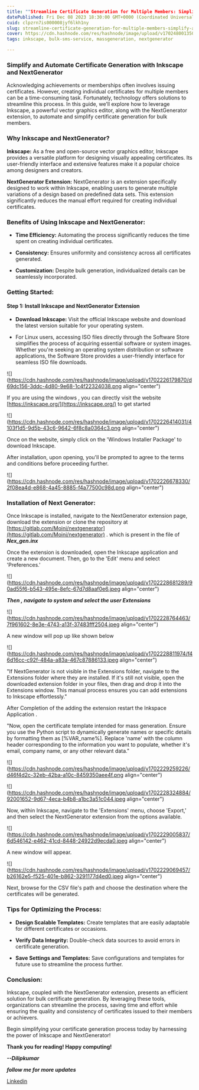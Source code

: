 ```yaml
---
title: ""Streamline Certificate Generation for Multiple Members: Simplify and Automate the Process!""
datePublished: Fri Dec 08 2023 18:30:00 GMT+0000 (Coordinated Universal Time)
cuid: clpzrn7is000008jyf6lkh1ny
slug: streamline-certificate-generation-for-multiple-members-simplify-and-automate-the-process
cover: https://cdn.hashnode.com/res/hashnode/image/upload/v1702480013501/365ccdbc-f455-455c-97ac-d843dc67a584.jpeg
tags: inkscape, bulk-sms-service, massgeneration, nextgenerator

---
```


### **Simplify and Automate Certificate Generation with Inkscape and NextGenerator**  
  

Acknowledging achievements or memberships often involves issuing certificates. However, creating individual certificates for multiple members can be a time-consuming task. Fortunately, technology offers solutions to streamline this process. In this guide, we’ll explore how to leverage Inkscape, a powerful vector graphics editor, along with the NextGenerator extension, to automate and simplify certificate generation for bulk members.

### Why Inkscape and NextGenerator?

**Inkscape:** As a free and open-source vector graphics editor, Inkscape provides a versatile platform for designing visually appealing certificates. Its user-friendly interface and extensive features make it a popular choice among designers and creators.

**NextGenerator Extension:** NextGenerator is an extension specifically designed to work within Inkscape, enabling users to generate multiple variations of a design based on predefined data sets. This extension significantly reduces the manual effort required for creating individual certificates.

### Benefits of Using Inkscape and NextGenerator:

* **Time Efficiency:** Automating the process significantly reduces the time spent on creating individual certificates.
    
* **Consistency:** Ensures uniformity and consistency across all certificates generated.
    
* **Customization:** Despite bulk generation, individualized details can be seamlessly incorporated.
    

### Getting Started:

#### Step 1: Install Inkscape and NextGenerator Extension

* **Download Inkscape:** Visit the official Inkscape website and download the latest version suitable for your operating system.
    
* For Linux users, accessing ISO files directly through the Software Store simplifies the process of acquiring essential software or system images. Whether you're seeking an operating system distribution or software applications, the Software Store provides a user-friendly interface for seamless ISO file downloads.
    

![](https://cdn.hashnode.com/res/hashnode/image/upload/v1702226179870/d69dc156-3ddc-4d80-9e68-1c4f22324038.png align="center")

If you are using the windows , you can directly visit the website [https://inkscape.org/](https://inkscape.org/) to get started

![](https://cdn.hashnode.com/res/hashnode/image/upload/v1702226414031/4103f1d5-9d5b-43c6-9642-6f8c8a0364c3.png align="center")

Once on the website, simply click on the 'Windows Installer Package' to download Inkscape.  
  
After installation, upon opening, you'll be prompted to agree to the terms and conditions before proceeding further.

![](https://cdn.hashnode.com/res/hashnode/image/upload/v1702226678330/2f08ea4d-e868-4a45-8885-f4a77500c98d.png align="center")

### **Installation of Next Generator:**

Once Inkscape is installed, navigate to the NextGenerator extension page, download the extension or clone the repository at [https://gitlab.com/Moini/nextgenerator](https://gitlab.com/Moini/nextgenerator) . which is present in the file of ***Nex\_gen.inx***

Once the extension is downloaded, open the Inkscape application and create a new document. Then, go to the 'Edit' menu and select 'Preferences.'

![](https://cdn.hashnode.com/res/hashnode/image/upload/v1702228681289/90ad55f6-b543-495e-8efc-67d7d8aaf0e6.jpeg align="center")

***Then , navigate to system and select the user Extensions***

![](https://cdn.hashnode.com/res/hashnode/image/upload/v1702228764463/7f961602-8e3e-4743-a13f-37483fff2504.jpeg align="center")

A new window will pop up like shown below  
  
  

![](https://cdn.hashnode.com/res/hashnode/image/upload/v1702228811974/f46d16cc-c92f-484a-a83a-467c87886133.jpeg align="center")

"If NextGenerator is not visible in the Extensions folder, navigate to the Extensions folder where they are installed. If it's still not visible, open the downloaded extension folder in your files, then drag and drop it into the Extensions window. This manual process ensures you can add extensions to Inkscape effortlessly."  
  
After Completion of the adding the extension restart the Inkspace Application .

"Now, open the certificate template intended for mass generation. Ensure you use the Python script to dynamically generate names or specific details by formatting them as \[%VAR\_name%\]. Replace 'name' with the column header corresponding to the information you want to populate, whether it's email, company name, or any other relevant data."

![](https://cdn.hashnode.com/res/hashnode/image/upload/v1702229259226/d46f4d2c-32eb-42ba-a10c-8459350aee4f.png align="center")

![](https://cdn.hashnode.com/res/hashnode/image/upload/v1702228324884/92001652-9d67-4eca-b4b8-a1bc3a51c044.jpeg align="center")

Now, within Inkscape, navigate to the 'Extensions' menu, choose 'Export,' and then select the NextGenerator extension from the options available.

![](https://cdn.hashnode.com/res/hashnode/image/upload/v1702229005837/6d546142-e462-41cd-8448-24922d9ecda0.jpeg align="center")

A new window will appear.

![](https://cdn.hashnode.com/res/hashnode/image/upload/v1702229069457/b26162e5-f525-401e-b862-3291177d4ed0.jpeg align="center")

Next, browse for the CSV file's path and choose the destination where the certificates will be generated.

### Tips for Optimizing the Process:

* **Design Scalable Templates:** Create templates that are easily adaptable for different certificates or occasions.
    
* **Verify Data Integrity:** Double-check data sources to avoid errors in certificate generation.
    
* **Save Settings and Templates:** Save configurations and templates for future use to streamline the process further.
    

### Conclusion:

Inkscape, coupled with the NextGenerator extension, presents an efficient solution for bulk certificate generation. By leveraging these tools, organizations can streamline the process, saving time and effort while ensuring the quality and consistency of certificates issued to their members or achievers.

Begin simplifying your certificate generation process today by harnessing the power of Inkscape and NextGenerator!  
  

**Thank you for reading! Happy computing!**

***\--Dilipkumar***  
  
***follow me for more updates***

[Linkedin](http://www.linkedin.com/in/bonagiri-dilipkumar)